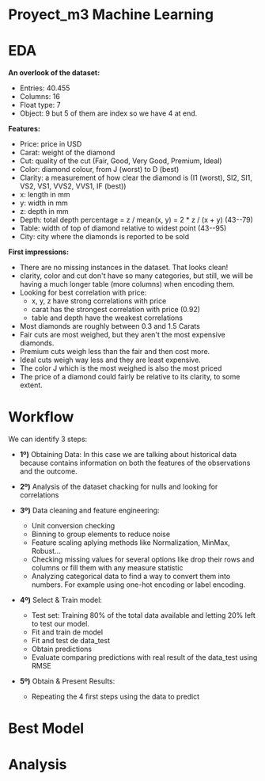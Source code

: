 # Proyect_m3 Machine Learning


EDA
====================
**An overlook of the dataset:**

- Entries: 40.455
- Columns: 16
- Float type: 7
- Object: 9 but 5 of them are index so we have 4 at end.

**Features:**

- Price: price in USD
- Carat: weight of the diamond
- Cut: quality of the cut (Fair, Good, Very Good, Premium, Ideal)
- Color: diamond colour, from J (worst) to D (best)
- Clarity: a measurement of how clear the diamond is (I1 (worst), SI2, SI1, VS2, VS1, VVS2, VVS1, IF (best))
- x: length in mm
- y: width in mm
- z: depth in mm
- Depth: total depth percentage = z / mean(x, y) = 2 * z / (x + y) (43--79)
- Table: width of top of diamond relative to widest point (43--95)
- City: city where the diamonds is reported to be sold

**First impressions:**

- There are no missing instances in the dataset. That looks clean!
- clarity, color and cut don't have so many categories, but still, we will be having a much longer table (more columns) when encoding them.
- Looking for best correlation with price:
    - x, y, z have strong correlations with price
    - carat has the strongest correlation with price (0.92)
    - table and depth have the weakest correlations
- Most diamonds are roughly between 0.3 and 1.5 Carats
- Fair cuts are most weighed, but they aren't the most expensive diamonds. 
- Premium cuts weigh less than the fair and then cost more. 
- Ideal cuts weigh way less and they are least expensive. 
- The color J which is the most weighed is also the most priced
- The price of a diamond could fairly be relative to its clarity, to some extent.

Workflow
====================

We can identify 3 steps:

- **1º)** Obtaining Data: In this case we are talking about historical data because contains information on both the features of the observations and the outcome.
- **2º)** Analysis of the dataset chacking for nulls and looking for correlations
- **3º)** Data cleaning and feature engineering:

    - Unit conversion checking
    - Binning to group elements to reduce noise
    - Feature scaling aplying methods like Normalization, MinMax, Robust...
    - Checking missing values for several options like drop their rows and columns or fill them with any measure statistic
    - Analyzing categorical data to find a way to convert them into numbers. For example using one-hot encoding or label encoding.
- **4º)** Select & Train model:

    - Test set: Training 80% of the total data available and letting 20% left to test our model.
    - Fit and train de model
    - Fit and test de data_test
    - Obtain predictions
    - Evaluate comparing predictions with real result of the data_test using RMSE

- **5º)** Obtain & Present Results:

    - Repeating the 4 first steps using the data to predict
        

Best Model
================

Analysis
==============
